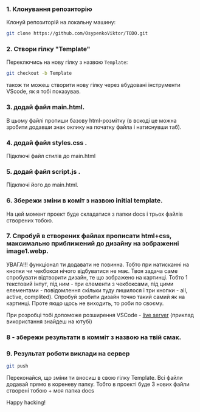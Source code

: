 ### 1. Клонування репозиторію

Клонуй репозиторій на локальну машину:

```bash
git clone https://github.com/OsypenkoViktor/TODO.git
```

### 2. Створи гілку "Template"

Переключись на нову гілку з назвою `Template`:

```bash
git checkout -b Template
```

також ти можеш створити нову гілку через вбудовані інструменти VScode, як я тобі показував.

### 3. додай файл main.html.

В цьому файлі пропиши базову html-розмітку (в вскоді це можна зробити додавши знак оклику на початку файла і натиснувши таб).

### 4. додай файл styles.css .

Підключі файл стилів до main.html

### 5. додай файл script.js .

Підключі його до main.html.

### 6. Збережи зміни в коміт з назвою initial template.

На цей момент проект буде складатися з папки docs і трьох файлів створених тобою.

### 7. Спробуй в створених файлах прописати html+css, максимально приближений до дизайну на зображенні image1.webp.

УВАГА!!! функціонал ти додавати не повинна. Тобто при натисканні на кнопки чи чекбокси нічого відбуватися не має. Твоя задача саме спробувати відтворити дизайн, те що зображено на картинці. Тобто 1 текстовий інпут, під ним - три елементи з чекбоксами, під цими елементами - повідомлення скільки туду лишилося і три кнопки - all, active, complited). Спробуй зробити дизайн точно такий самий як на картинці. Проте якщо щось не виходить, то роби по своєму.

При розробці тобі допоможе розширення VSCode - [live server](https://marketplace.visualstudio.com/items?itemName=ritwickdey.LiveServer) (приклад використання знайдеш на ютубі)

### 8 - збережи результати в комміт з назвою на твій смак.

### 9. Результат роботи виклади на сервер

```bash
git push
```

Переконайся, що зміни ти вносиш в свою гілку Template. Всі файли додавай прямо в кореневу папку. Тобто в проекті буде 3 нових файли створені тобою + моя папка docs

Happy hacking!
